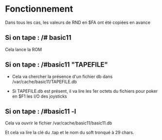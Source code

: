 # Fonctionnement

Dans tous les cas, les valeurs de RND en $FA ont été copiées en avance

## Si on tape : /# basic11

Cela lance la ROM

## Si on tape : /#basic11 "TAPEFILE"

* Cela va chercher la présence d'un fichier db dans /var/cache/basic11/TAPEFILE.db

* Si TAPEFILE.db est présent, il va lire les 1er octets du fichiers pour poker en $F1 les I/O des joysticks

## Si on tape : /#basic11 -l

Cela va ouvrir le fichier /var/cache/basic11/basic11.db

Et cela va lire la clé du .tap et le nom du soft tronqué à 29 chars.

## 
